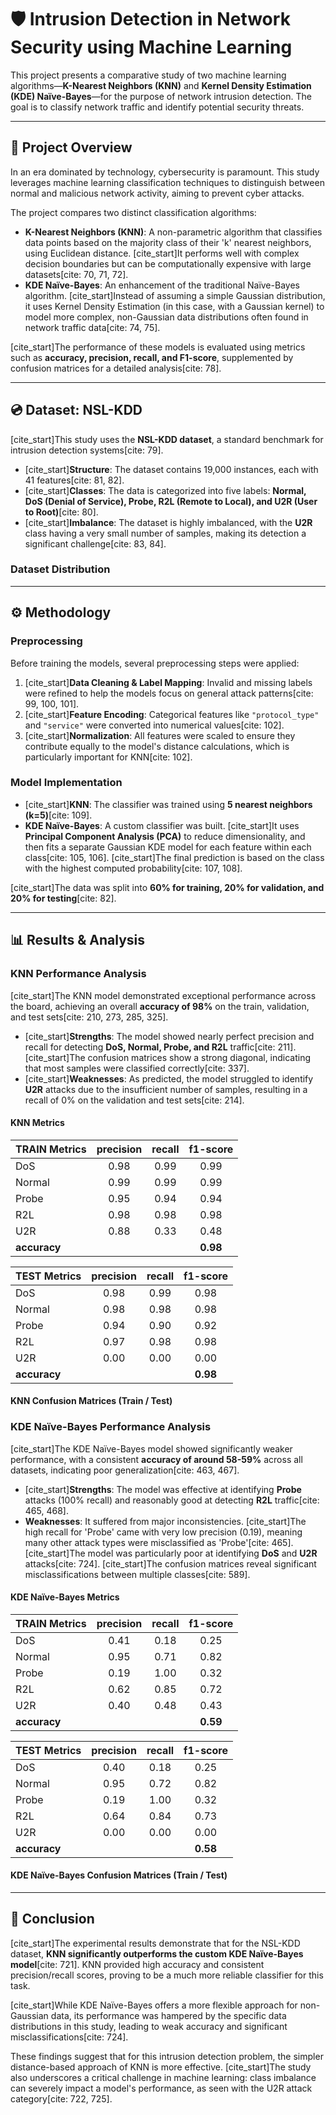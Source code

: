 
# 🛡️ Intrusion Detection in Network Security using Machine Learning

This project presents a comparative study of two machine learning algorithms—**K-Nearest Neighbors (KNN)** and **Kernel Density Estimation (KDE) Naïve-Bayes**—for the purpose of network intrusion detection. The goal is to classify network traffic and identify potential security threats.

-----

## 🎯 Project Overview

In an era dominated by technology, cybersecurity is paramount. This study leverages machine learning classification techniques to distinguish between normal and malicious network activity, aiming to prevent cyber attacks.

The project compares two distinct classification algorithms:

  * **K-Nearest Neighbors (KNN)**: A non-parametric algorithm that classifies data points based on the majority class of their 'k' nearest neighbors, using Euclidean distance. [cite\_start]It performs well with complex decision boundaries but can be computationally expensive with large datasets[cite: 70, 71, 72].
  * **KDE Naïve-Bayes**: An enhancement of the traditional Naïve-Bayes algorithm. [cite\_start]Instead of assuming a simple Gaussian distribution, it uses Kernel Density Estimation (in this case, with a Gaussian kernel) to model more complex, non-Gaussian data distributions often found in network traffic data[cite: 74, 75].

[cite\_start]The performance of these models is evaluated using metrics such as **accuracy, precision, recall, and F1-score**, supplemented by confusion matrices for a detailed analysis[cite: 78].

-----

## 💿 Dataset: NSL-KDD

[cite\_start]This study uses the **NSL-KDD dataset**, a standard benchmark for intrusion detection systems[cite: 79].

  * [cite\_start]**Structure**: The dataset contains 19,000 instances, each with 41 features[cite: 81, 82].
  * [cite\_start]**Classes**: The data is categorized into five labels: **Normal, DoS (Denial of Service), Probe, R2L (Remote to Local), and U2R (User to Root)**[cite: 80].
  * [cite\_start]**Imbalance**: The dataset is highly imbalanced, with the **U2R** class having a very small number of samples, making its detection a significant challenge[cite: 83, 84].

### Dataset Distribution

-----

## ⚙️ Methodology

### Preprocessing

Before training the models, several preprocessing steps were applied:

1.  [cite\_start]**Data Cleaning & Label Mapping**: Invalid and missing labels were refined to help the models focus on general attack patterns[cite: 99, 100, 101].
2.  [cite\_start]**Feature Encoding**: Categorical features like `"protocol_type"` and `"service"` were converted into numerical values[cite: 102].
3.  [cite\_start]**Normalization**: All features were scaled to ensure they contribute equally to the model's distance calculations, which is particularly important for KNN[cite: 102].

### Model Implementation

  * [cite\_start]**KNN**: The classifier was trained using **5 nearest neighbors (k=5)**[cite: 109].
  * **KDE Naïve-Bayes**: A custom classifier was built. [cite\_start]It uses **Principal Component Analysis (PCA)** to reduce dimensionality, and then fits a separate Gaussian KDE model for each feature within each class[cite: 105, 106]. [cite\_start]The final prediction is based on the class with the highest computed probability[cite: 107, 108].

[cite\_start]The data was split into **60% for training, 20% for validation, and 20% for testing**[cite: 82].

-----

## 📊 Results & Analysis

### KNN Performance Analysis

[cite\_start]The KNN model demonstrated exceptional performance across the board, achieving an overall **accuracy of 98%** on the train, validation, and test sets[cite: 210, 273, 285, 325].

  * [cite\_start]**Strengths**: The model showed nearly perfect precision and recall for detecting **DoS, Normal, Probe, and R2L** traffic[cite: 211]. [cite\_start]The confusion matrices show a strong diagonal, indicating that most samples were classified correctly[cite: 337].
  * [cite\_start]**Weaknesses**: As predicted, the model struggled to identify **U2R** attacks due to the insufficient number of samples, resulting in a recall of 0% on the validation and test sets[cite: 214].

#### KNN Metrics

| **TRAIN Metrics** | **precision** | **recall** | **f1-score** |
| :--- | :---: | :---: | :---: |
| DoS | 0.98 | 0.99 | 0.99 |
| Normal | 0.99 | 0.99 | 0.99 |
| Probe | 0.95 | 0.94 | 0.94 |
| R2L | 0.98 | 0.98 | 0.98 |
| U2R | 0.88 | 0.33 | 0.48 |
| **accuracy** | | | **0.98** |

| **TEST Metrics** | **precision** | **recall** | **f1-score** |
| :--- | :---: | :---: | :---: |
| DoS | 0.98 | 0.99 | 0.98 |
| Normal | 0.98 | 0.98 | 0.98 |
| Probe | 0.94 | 0.90 | 0.92 |
| R2L | 0.97 | 0.98 | 0.98 |
| U2R | 0.00 | 0.00 | 0.00 |
| **accuracy** | | | **0.98** |

#### KNN Confusion Matrices (Train / Test)

### KDE Naïve-Bayes Performance Analysis

[cite\_start]The KDE Naïve-Bayes model showed significantly weaker performance, with a consistent **accuracy of around 58-59%** across all datasets, indicating poor generalization[cite: 463, 467].

  * [cite\_start]**Strengths**: The model was effective at identifying **Probe** attacks (100% recall) and reasonably good at detecting **R2L** traffic[cite: 465, 468].
  * **Weaknesses**: It suffered from major inconsistencies. [cite\_start]The high recall for 'Probe' came with very low precision (0.19), meaning many other attack types were misclassified as 'Probe'[cite: 465]. [cite\_start]The model was particularly poor at identifying **DoS** and **U2R** attacks[cite: 724]. [cite\_start]The confusion matrices reveal significant misclassifications between multiple classes[cite: 589].

#### KDE Naïve-Bayes Metrics

| **TRAIN Metrics** | **precision** | **recall** | **f1-score** |
| :--- | :---: | :---: | :---: |
| DoS | 0.41 | 0.18 | 0.25 |
| Normal | 0.95 | 0.71 | 0.82 |
| Probe | 0.19 | 1.00 | 0.32 |
| R2L | 0.62 | 0.85 | 0.72 |
| U2R | 0.40 | 0.48 | 0.43 |
| **accuracy** | | | **0.59** |

| **TEST Metrics** | **precision** | **recall** | **f1-score** |
| :--- | :---: | :---: | :---: |
| DoS | 0.40 | 0.18 | 0.25 |
| Normal | 0.95 | 0.72 | 0.82 |
| Probe | 0.19 | 1.00 | 0.32 |
| R2L | 0.64 | 0.84 | 0.73 |
| U2R | 0.00 | 0.00 | 0.00 |
| **accuracy** | | | **0.58** |

#### KDE Naïve-Bayes Confusion Matrices (Train / Test)

-----

## 🏁 Conclusion

[cite\_start]The experimental results demonstrate that for the NSL-KDD dataset, **KNN significantly outperforms the custom KDE Naïve-Bayes model**[cite: 721]. KNN provided high accuracy and consistent precision/recall scores, proving to be a much more reliable classifier for this task.

[cite\_start]While KDE Naïve-Bayes offers a more flexible approach for non-Gaussian data, its performance was hampered by the specific data distributions in this study, leading to weak accuracy and significant misclassifications[cite: 724].

These findings suggest that for this intrusion detection problem, the simpler distance-based approach of KNN is more effective. [cite\_start]The study also underscores a critical challenge in machine learning: class imbalance can severely impact a model's performance, as seen with the U2R attack category[cite: 722, 725].
